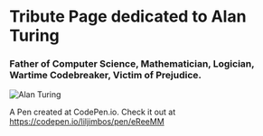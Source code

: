 # Tribute Page dedicated to Alan Turing
### Father of Computer Science, Mathematician, Logician, Wartime Codebreaker, Victim of Prejudice. 

![Alan Turing](https://user-images.githubusercontent.com/26378494/27580035-129a5fb2-5b5c-11e7-82c0-bae64821bcd3.jpg)

A Pen created at CodePen.io. 
Check it out at https://codepen.io/liljimbos/pen/eReeMM 
